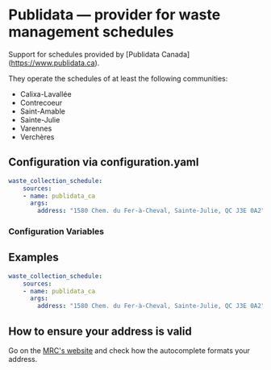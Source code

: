 # Publidata — provider for waste management schedules

Support for schedules provided by [Publidata Canada] (https://www.publidata.ca).

They operate the schedules of at least the following communities:

  - Calixa-Lavallée
  - Contrecoeur
  - Saint-Amable
  - Sainte-Julie
  - Varennes
  - Verchères


## Configuration via configuration.yaml

```yaml
waste_collection_schedule:
    sources:
    - name: publidata_ca
      args:
        address: "1580 Chem. du Fer-à-Cheval, Sainte-Julie, QC J3E 0A2"

```

### Configuration Variables

## Examples

```yaml
waste_collection_schedule:
    sources:
    - name: publidata_ca
      args:
        address: "1580 Chem. du Fer-à-Cheval, Sainte-Julie, QC J3E 0A2"
```


## How to ensure your address is valid

Go on the [MRC's website](https://margueritedyouville.ca/environnement/matieres-residuelles/tri-facile-pour-une-saine-gestion-de-vos-matieres-residuelles) and check how the autocomplete formats your address.
